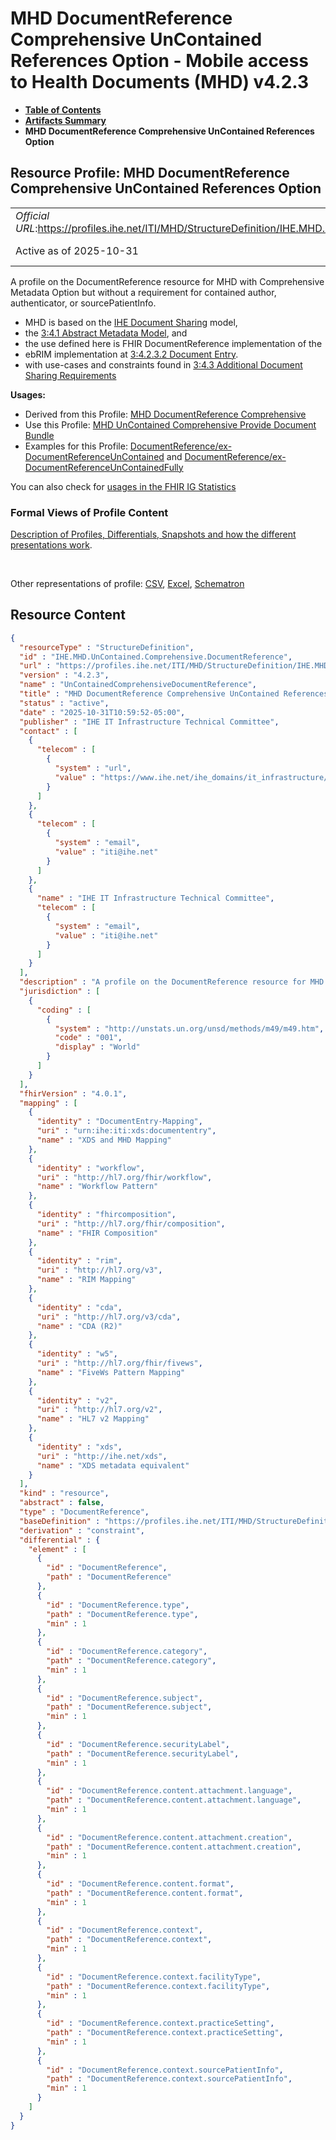 # MHD DocumentReference Comprehensive UnContained References Option - Mobile access to Health Documents (MHD) v4.2.3

* [**Table of Contents**](toc.md)
* [**Artifacts Summary**](artifacts.md)
* **MHD DocumentReference Comprehensive UnContained References Option**

## Resource Profile: MHD DocumentReference Comprehensive UnContained References Option 

| | |
| :--- | :--- |
| *Official URL*:https://profiles.ihe.net/ITI/MHD/StructureDefinition/IHE.MHD.UnContained.Comprehensive.DocumentReference | *Version*:4.2.3 |
| Active as of 2025-10-31 | *Computable Name*:UnContainedComprehensiveDocumentReference |

 
A profile on the DocumentReference resource for MHD with Comprehensive Metadata Option but without a requirement for contained author, authenticator, or sourcePatientInfo. 
* MHD is based on the [IHE Document Sharing](https://profiles.ihe.net/ITI/HIE-Whitepaper/index.html) model,
* the [3:4.1 Abstract Metadata Model](https://profiles.ihe.net/ITI/TF/Volume3/ch-4.1.html#4.1), and
* the use defined here is FHIR DocumentReference implementation of the
* ebRIM implementation at [3:4.2.3.2 Document Entry](https://profiles.ihe.net/ITI/TF/Volume3/ch-4.2.html#4.2.3.2).
* with use-cases and constraints found in [3:4.3 Additional Document Sharing Requirements](https://profiles.ihe.net/ITI/TF/Volume3/ch-4.3.html#4.3)
 

**Usages:**

* Derived from this Profile: [MHD DocumentReference Comprehensive](StructureDefinition-IHE.MHD.Comprehensive.DocumentReference.md)
* Use this Profile: [MHD UnContained Comprehensive Provide Document Bundle](StructureDefinition-IHE.MHD.UnContained.Comprehensive.ProvideBundle.md)
* Examples for this Profile: [DocumentReference/ex-DocumentReferenceUnContained](DocumentReference-ex-DocumentReferenceUnContained.md) and [DocumentReference/ex-DocumentReferenceUnContainedFully](DocumentReference-ex-DocumentReferenceUnContainedFully.md)

You can also check for [usages in the FHIR IG Statistics](https://packages2.fhir.org/xig/ihe.iti.mhd|current/StructureDefinition/IHE.MHD.UnContained.Comprehensive.DocumentReference)

### Formal Views of Profile Content

 [Description of Profiles, Differentials, Snapshots and how the different presentations work](http://build.fhir.org/ig/FHIR/ig-guidance/readingIgs.html#structure-definitions). 

 

Other representations of profile: [CSV](StructureDefinition-IHE.MHD.UnContained.Comprehensive.DocumentReference.csv), [Excel](StructureDefinition-IHE.MHD.UnContained.Comprehensive.DocumentReference.xlsx), [Schematron](StructureDefinition-IHE.MHD.UnContained.Comprehensive.DocumentReference.sch) 



## Resource Content

```json
{
  "resourceType" : "StructureDefinition",
  "id" : "IHE.MHD.UnContained.Comprehensive.DocumentReference",
  "url" : "https://profiles.ihe.net/ITI/MHD/StructureDefinition/IHE.MHD.UnContained.Comprehensive.DocumentReference",
  "version" : "4.2.3",
  "name" : "UnContainedComprehensiveDocumentReference",
  "title" : "MHD DocumentReference Comprehensive UnContained References Option",
  "status" : "active",
  "date" : "2025-10-31T10:59:52-05:00",
  "publisher" : "IHE IT Infrastructure Technical Committee",
  "contact" : [
    {
      "telecom" : [
        {
          "system" : "url",
          "value" : "https://www.ihe.net/ihe_domains/it_infrastructure/"
        }
      ]
    },
    {
      "telecom" : [
        {
          "system" : "email",
          "value" : "iti@ihe.net"
        }
      ]
    },
    {
      "name" : "IHE IT Infrastructure Technical Committee",
      "telecom" : [
        {
          "system" : "email",
          "value" : "iti@ihe.net"
        }
      ]
    }
  ],
  "description" : "A profile on the DocumentReference resource for MHD with Comprehensive Metadata Option but without a requirement for contained author, authenticator, or sourcePatientInfo. \r\n- MHD is based on the [IHE Document Sharing](https://profiles.ihe.net/ITI/HIE-Whitepaper/index.html) model, \r\n- the [3:4.1 Abstract Metadata Model](https://profiles.ihe.net/ITI/TF/Volume3/ch-4.1.html#4.1), and \r\n- the use defined here is FHIR DocumentReference implementation of the \r\n- ebRIM implementation at [3:4.2.3.2 Document Entry](https://profiles.ihe.net/ITI/TF/Volume3/ch-4.2.html#4.2.3.2).\r\n- with use-cases and constraints found in [3:4.3 Additional Document Sharing Requirements](https://profiles.ihe.net/ITI/TF/Volume3/ch-4.3.html#4.3)",
  "jurisdiction" : [
    {
      "coding" : [
        {
          "system" : "http://unstats.un.org/unsd/methods/m49/m49.htm",
          "code" : "001",
          "display" : "World"
        }
      ]
    }
  ],
  "fhirVersion" : "4.0.1",
  "mapping" : [
    {
      "identity" : "DocumentEntry-Mapping",
      "uri" : "urn:ihe:iti:xds:documententry",
      "name" : "XDS and MHD Mapping"
    },
    {
      "identity" : "workflow",
      "uri" : "http://hl7.org/fhir/workflow",
      "name" : "Workflow Pattern"
    },
    {
      "identity" : "fhircomposition",
      "uri" : "http://hl7.org/fhir/composition",
      "name" : "FHIR Composition"
    },
    {
      "identity" : "rim",
      "uri" : "http://hl7.org/v3",
      "name" : "RIM Mapping"
    },
    {
      "identity" : "cda",
      "uri" : "http://hl7.org/v3/cda",
      "name" : "CDA (R2)"
    },
    {
      "identity" : "w5",
      "uri" : "http://hl7.org/fhir/fivews",
      "name" : "FiveWs Pattern Mapping"
    },
    {
      "identity" : "v2",
      "uri" : "http://hl7.org/v2",
      "name" : "HL7 v2 Mapping"
    },
    {
      "identity" : "xds",
      "uri" : "http://ihe.net/xds",
      "name" : "XDS metadata equivalent"
    }
  ],
  "kind" : "resource",
  "abstract" : false,
  "type" : "DocumentReference",
  "baseDefinition" : "https://profiles.ihe.net/ITI/MHD/StructureDefinition/IHE.MHD.Minimal.DocumentReference",
  "derivation" : "constraint",
  "differential" : {
    "element" : [
      {
        "id" : "DocumentReference",
        "path" : "DocumentReference"
      },
      {
        "id" : "DocumentReference.type",
        "path" : "DocumentReference.type",
        "min" : 1
      },
      {
        "id" : "DocumentReference.category",
        "path" : "DocumentReference.category",
        "min" : 1
      },
      {
        "id" : "DocumentReference.subject",
        "path" : "DocumentReference.subject",
        "min" : 1
      },
      {
        "id" : "DocumentReference.securityLabel",
        "path" : "DocumentReference.securityLabel",
        "min" : 1
      },
      {
        "id" : "DocumentReference.content.attachment.language",
        "path" : "DocumentReference.content.attachment.language",
        "min" : 1
      },
      {
        "id" : "DocumentReference.content.attachment.creation",
        "path" : "DocumentReference.content.attachment.creation",
        "min" : 1
      },
      {
        "id" : "DocumentReference.content.format",
        "path" : "DocumentReference.content.format",
        "min" : 1
      },
      {
        "id" : "DocumentReference.context",
        "path" : "DocumentReference.context",
        "min" : 1
      },
      {
        "id" : "DocumentReference.context.facilityType",
        "path" : "DocumentReference.context.facilityType",
        "min" : 1
      },
      {
        "id" : "DocumentReference.context.practiceSetting",
        "path" : "DocumentReference.context.practiceSetting",
        "min" : 1
      },
      {
        "id" : "DocumentReference.context.sourcePatientInfo",
        "path" : "DocumentReference.context.sourcePatientInfo",
        "min" : 1
      }
    ]
  }
}

```
